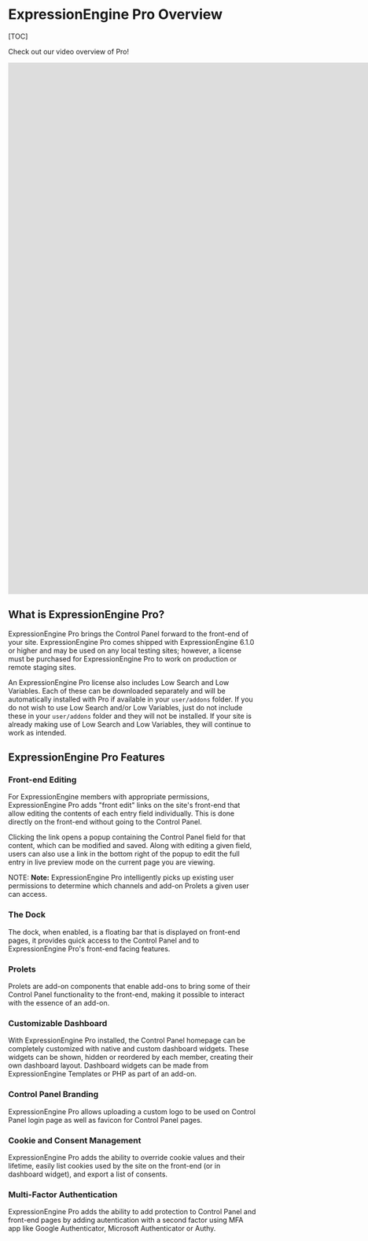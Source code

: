 <!--
    This source file is part of the open source project
    ExpressionEngine User Guide (https://github.com/ExpressionEngine/ExpressionEngine-User-Guide)

    @link      https://expressionengine.com/
    @copyright Copyright (c) 2003-2021, Packet Tide, LLC (https://packettide.com)
    @license   https://expressionengine.com/license Licensed under Apache License, Version 2.0
-->

# ExpressionEngine Pro Overview

[TOC]

Check out our video overview of Pro!
<div class="video-wrapper">
<iframe src="https://www.youtube.com/embed/O5G3hd9PBUM?vq=HD1080" width="1920" height="1080" frameborder="0" webkitallowfullscreen mozallowfullscreen allowfullscreen></iframe>
</div>


## What is ExpressionEngine Pro?

ExpressionEngine Pro brings the Control Panel forward to the front-end of your site. ExpressionEngine Pro comes shipped with ExpressionEngine 6.1.0 or higher and may be used on any local testing sites; however, a license must be purchased for ExpressionEngine Pro to work on production or remote staging sites.

An ExpressionEngine Pro license also includes Low Search and Low Variables. Each of these can be downloaded separately and will be automatically installed with Pro if available in your `user/addons` folder. If you do not wish to use Low Search and/or Low Variables, just do not include these in your `user/addons` folder and they will not be installed.  If your site is already making use of Low Search and Low Variables, they will continue to work as intended.

## ExpressionEngine Pro Features

### Front-end Editing

For ExpressionEngine members with appropriate permissions, ExpressionEngine Pro adds "front edit" links on the site's front-end that allow editing the contents of each entry field individually. This is done directly on the front-end without going to the Control Panel.

Clicking the link opens a popup containing the Control Panel field for that content, which can be modified and saved. Along with editing a given field, users can also use a link in the bottom right of the popup to edit the full entry in live preview mode on the current page you are viewing.

NOTE: **Note:** ExpressionEngine Pro intelligently picks up existing user permissions to determine which channels and add-on Prolets a given user can access.

### The Dock

The dock, when enabled, is a floating bar that is displayed on front-end pages, it provides quick access to the Control Panel and to ExpressionEngine Pro's front-end facing features.

### Prolets

Prolets are add-on components that enable add-ons to bring some of their Control Panel functionality to the front-end, making it possible to interact with the essence of an add-on.

### Customizable Dashboard

With ExpressionEngine Pro installed, the Control Panel homepage can be completely customized with native and custom dashboard widgets. These widgets can be shown, hidden or reordered by each member, creating their own dashboard layout.  Dashboard widgets can be made from ExpressionEngine Templates or PHP as part of an add-on.

### Control Panel Branding

ExpressionEngine Pro allows uploading a custom logo to be used on Control Panel login page as well as favicon for Control Panel pages.

### Cookie and Consent Management

ExpressionEngine Pro adds the ability to override cookie values and their lifetime, easily list cookies used by the site on the front-end (or in dashboard widget), and export a list of consents.

### Multi-Factor Authentication

ExpressionEngine Pro adds the ability to add protection to Control Panel and front-end pages by adding autentication with a second factor using MFA app like Google Authenticator, Microsoft Authenticator or Authy.
